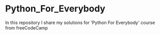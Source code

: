 # Python_For_Everybody

In this repository I share my solutions for 'Python For Everybody' course from freeCodeCamp
